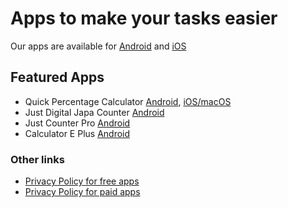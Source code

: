 # Apps to make your tasks easier

Our apps are available for [Android](https://play.google.com/store/apps/dev?id=6812684529346551020) and [iOS](https://apps.apple.com/us/developer/ninad-khire/id1812421658)

## Featured Apps
* Quick Percentage Calculator [Android](https://play.google.com/store/apps/details?id=quick.nnkhire.quickpercentage), [iOS/macOS](https://apps.apple.com/us/app/quick-percentage-plus/id6745476148)
* Just Digital Japa Counter [Android](https://play.google.com/store/apps/details?id=just.nnkhire.justcounter)
* Just Counter Pro [Android](https://play.google.com/store/apps/details?id=just.nnkhire.justcounter.pro)
* Calculator E Plus [Android](https://play.google.com/store/apps/details?id=com.ninadkhire.calculatoreplus)

### Other links

* [Privacy Policy for free apps](https://ninadkhire.github.io/free_apps_privacy_policy)
* [Privacy Policy for paid apps](https://ninadkhire.github.io/paid_apps_privacy_policy)
